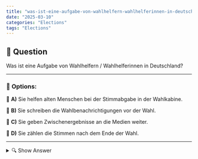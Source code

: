 ```yaml
---
title: "was-ist-eine-aufgabe-von-wahlhelfern-wahlhelferinnen-in-deutschland"
date: "2025-03-10"
categories: "Elections"
tags: "Elections"
---
```


## 📌 **Question**

Was ist eine Aufgabe von Wahlhelfern / Wahlhelferinnen in Deutschland?



---

### 📝 **Options:**

🔘 **A)** Sie helfen alten Menschen bei der Stimmabgabe in der Wahlkabine.

🔘 **B)** Sie schreiben die Wahlbenachrichtigungen vor der Wahl.

🔘 **C)** Sie geben Zwischenergebnisse an die Medien weiter.

🔘 **D)** Sie zählen die Stimmen nach dem Ende der Wahl.

---

<details>
  <summary>🔍 Show Answer</summary>

  <p>
💡  <b>Correct Answer:</b>  d
  </p>
  <p>
    📖<b>Explanation:</b>
    Wahlhelfer und Wahlhelferinnen spielen eine wichtige Rolle bei den deutschen Wahlen. Sie unterstützen den reibungslosen Ablauf des Wahlprozesses, indem sie unter anderem den Wahlvorbereitungen helfen, den Wahlbetrieb im Wahllokal organisieren und die Stimmenauszählung durchführen. Ihre Aufgaben umfassen auch die Sicherstellung der ordnungsgemäßen Durchführung der Wahl und die Unterstützung der Wahlberechtigten bei Bedarf. Durch ihr Engagement tragen sie wesentlich zur Demokratie und zur ordnungsgemäßen Durchführung der Wahlen bei.
  </p>
</details>
